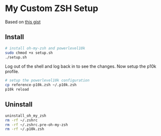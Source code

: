 # My Custom ZSH Setup

Based on [this gist](https://gist.github.com/AmreeshTyagi/013feb0a2b95fddf7361e58a4d8ff128)

## Install

```bash
# install oh-my-zsh and powerlevel10k
sudo chmod +x setup.sh
./setup.sh
```

Log out of the shell and log back in to see the changes.
Now setup the p10k profile.

```bash
# setup the powerlevel10k configuration
cp reference-p10k.zsh ~/.p10k.zsh
p10k reload
```

## Uninstall

```bash
uninstall_oh_my_zsh
rm -rf ~/.zshrc 
rm -rf ~/.zshrc.pre-oh-my-zsh
rm -rf ~/.p10k.zsh
```